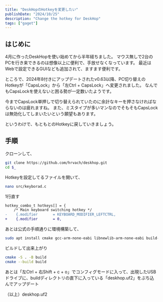 ```yaml
---
title: "DeskHopのHotkeyを変更したい"
publishDate: "2024/10/25"
description: "Change the hotkey for DeskHop"
tags: ["gaget"]
---
```


## はじめに
4月に作ったDeskHopを使い始めてから半年経ちました。
マウス無しで2台のPCを行き来できるのは想像以上に便利で、手放せなくなっています。
最近はWebで設定できるGUIなども追加されて、ますます便利です。

ところで、2024年8付きにアップデートされたv0.63以降、PC切り替えのHotkeyが「CapsLock」から「左Ctrl + CapsLock」へ変更されました。
なんでもCapsLockを使えないと困る勢が一定数いたようです。

今までCapsLock単押しで切り替えられていたのに余計なキーを押さなければならないのは疲れますね。
また、ミスタイプが多いマンなのでそもそもCapsLockは無効化してしまいたいという願望もあります。

というわけで、もともとのHotkeyに戻していきましょう。

## 手順
クローンして、
```bash
git clone https://github.com/hrvach/deskhop.git
cd $_
```

Hotkeyを設定してるファイルを開いて、
```bash
nano src/keyborad.c
```

1行直す
```diff
hotkey_combo_t hotkeys[] = {
    /* Main keyboard switching hotkey */
-    {.modifier       = KEYBOARD_MODIFIER_LEFTCTRL,
+    {.modifier       = 0,
```

あとは公式の手順通りに環境構築して、
```bash
sudo apt install cmake gcc-arm-none-eabi libnewlib-arm-none-eabi build-essential
```

ビルドして出来上がり
```bash
cmake -S . -B build
cmake --build build
```

あとは「左Ctrl + 右Shift + c + o」でコンフィグモードに入って、出現したUSBドライブに、buildディレクトリの直下に入っている「deskhop.uf2」をぶち込んでアップデート

（以上）deskhop.uf2
